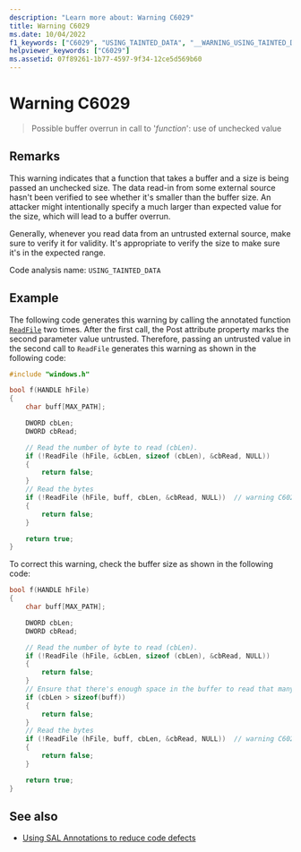 ```yaml
---
description: "Learn more about: Warning C6029"
title: Warning C6029
ms.date: 10/04/2022
f1_keywords: ["C6029", "USING_TAINTED_DATA", "__WARNING_USING_TAINTED_DATA"]
helpviewer_keywords: ["C6029"]
ms.assetid: 07f89261-1b77-4597-9f34-12ce5d569b60
---
```

# Warning C6029

> Possible buffer overrun in call to '*function*': use of unchecked value

## Remarks

This warning indicates that a function that takes a buffer and a size is being passed an unchecked size. The data read-in from some external source hasn't been verified to see whether it's smaller than the buffer size. An attacker might intentionally specify a much larger than expected value for the size, which will lead to a buffer overrun.

Generally, whenever you read data from an untrusted external source, make sure to verify it for validity. It's appropriate to verify the size to make sure it's in the expected range.

Code analysis name: `USING_TAINTED_DATA`

## Example

The following code generates this warning by calling the annotated function [`ReadFile`](/windows/desktop/api/fileapi/nf-fileapi-readfile) two times. After the first call, the Post attribute property marks the second parameter value untrusted. Therefore, passing an untrusted value in the second call to `ReadFile` generates this warning as shown in the following code:

```cpp
#include "windows.h"

bool f(HANDLE hFile)
{
    char buff[MAX_PATH];

    DWORD cbLen;
    DWORD cbRead;

    // Read the number of byte to read (cbLen).
    if (!ReadFile (hFile, &cbLen, sizeof (cbLen), &cbRead, NULL))
    {
        return false;
    }
    // Read the bytes
    if (!ReadFile (hFile, buff, cbLen, &cbRead, NULL))  // warning C6029
    {
        return false;
    }

    return true;
}
```

To correct this warning, check the buffer size as shown in the following code:

```cpp
bool f(HANDLE hFile)
{
    char buff[MAX_PATH];

    DWORD cbLen;
    DWORD cbRead;

    // Read the number of byte to read (cbLen).
    if (!ReadFile (hFile, &cbLen, sizeof (cbLen), &cbRead, NULL))
    {
        return false;
    }
    // Ensure that there's enough space in the buffer to read that many bytes.
    if (cbLen > sizeof(buff))
    {
        return false;
    }
    // Read the bytes
    if (!ReadFile (hFile, buff, cbLen, &cbRead, NULL))  // warning C6029
    {
        return false;
    }

    return true;
}
```

## See also

- [Using SAL Annotations to reduce code defects](using-sal-annotations-to-reduce-c-cpp-code-defects.md)
